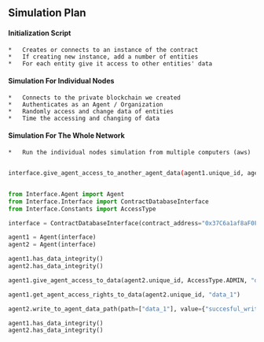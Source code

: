 ## Simulation Plan

#### Initialization Script

	*	Creates or connects to an instance of the contract
	*	If creating new instance, add a number of entities
	*	For each entity give it access to other entities' data

#### Simulation For Individual Nodes

	*	Connects to the private blockchain we created
	*	Authenticates as an Agent / Organization
	*	Randomly access and change data of entities  
	*	Time the accessing and changing of data

#### Simulation For The Whole Network
	
	*	Run the individual nodes simulation from multiple computers (aws)


```sh

interface.give_agent_access_to_another_agent_data(agent1.unique_id, agent2.unique_id, AccessType.WRITE, "data_1/subfolder_1")
```

```py

from Interface.Agent import Agent
from Interface.Interface import ContractDatabaseInterface
from Interface.Constants import AccessType

interface = ContractDatabaseInterface(contract_address="0x37C6a1af8aF0F9BE45Ae3869FA6510276b06b0fC", provider_link="http://127.0.0.1:8543")

agent1 = Agent(interface)
agent2 = Agent(interface)

agent1.has_data_integrity()
agent2.has_data_integrity()

agent1.give_agent_access_to_data(agent2.unique_id, AccessType.ADMIN, "data_1")

agent1.get_agent_access_rights_to_data(agent2.unique_id, "data_1")

agent2.write_to_agent_data_path(path=["data_1"], value={"succesful_write_by":agent2.unique_id}, owner_id=agent1.unique_id)

agent1.has_data_integrity()
agent2.has_data_integrity()


```